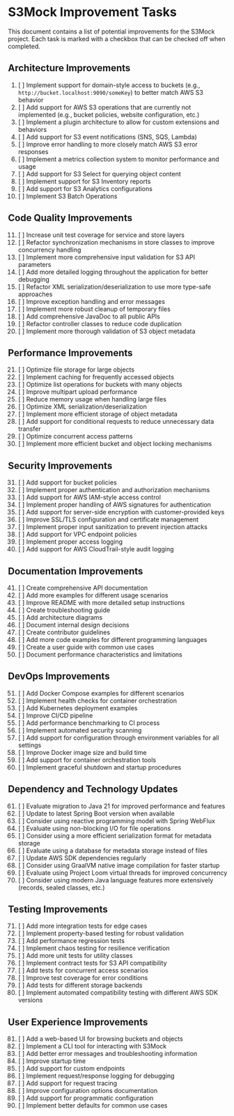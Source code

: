 # S3Mock Improvement Tasks

This document contains a list of potential improvements for the S3Mock project. Each task is marked with a checkbox that can be checked off when completed.

## Architecture Improvements

1. [ ] Implement support for domain-style access to buckets (e.g., `http://bucket.localhost:9090/someKey`) to better match AWS S3 behavior
2. [ ] Add support for AWS S3 operations that are currently not implemented (e.g., bucket policies, website configuration, etc.)
3. [ ] Implement a plugin architecture to allow for custom extensions and behaviors
4. [ ] Add support for S3 event notifications (SNS, SQS, Lambda)
5. [ ] Improve error handling to more closely match AWS S3 error responses
6. [ ] Implement a metrics collection system to monitor performance and usage
7. [ ] Add support for S3 Select for querying object content
8. [ ] Implement support for S3 Inventory reports
9. [ ] Add support for S3 Analytics configurations
10. [ ] Implement S3 Batch Operations

## Code Quality Improvements

11. [ ] Increase unit test coverage for service and store layers
12. [ ] Refactor synchronization mechanisms in store classes to improve concurrency handling
13. [ ] Implement more comprehensive input validation for S3 API parameters
14. [ ] Add more detailed logging throughout the application for better debugging
15. [ ] Refactor XML serialization/deserialization to use more type-safe approaches
16. [ ] Improve exception handling and error messages
17. [ ] Implement more robust cleanup of temporary files
18. [ ] Add comprehensive JavaDoc to all public APIs
19. [ ] Refactor controller classes to reduce code duplication
20. [ ] Implement more thorough validation of S3 object metadata

## Performance Improvements

21. [ ] Optimize file storage for large objects
22. [ ] Implement caching for frequently accessed objects
23. [ ] Optimize list operations for buckets with many objects
24. [ ] Improve multipart upload performance
25. [ ] Reduce memory usage when handling large files
26. [ ] Optimize XML serialization/deserialization
27. [ ] Implement more efficient storage of object metadata
28. [ ] Add support for conditional requests to reduce unnecessary data transfer
29. [ ] Optimize concurrent access patterns
30. [ ] Implement more efficient bucket and object locking mechanisms

## Security Improvements

31. [ ] Add support for bucket policies
32. [ ] Implement proper authentication and authorization mechanisms
33. [ ] Add support for AWS IAM-style access control
34. [ ] Implement proper handling of AWS signatures for authentication
35. [ ] Add support for server-side encryption with customer-provided keys
36. [ ] Improve SSL/TLS configuration and certificate management
37. [ ] Implement proper input sanitization to prevent injection attacks
38. [ ] Add support for VPC endpoint policies
39. [ ] Implement proper access logging
40. [ ] Add support for AWS CloudTrail-style audit logging

## Documentation Improvements

41. [ ] Create comprehensive API documentation
42. [ ] Add more examples for different usage scenarios
43. [ ] Improve README with more detailed setup instructions
44. [ ] Create troubleshooting guide
45. [ ] Add architecture diagrams
46. [ ] Document internal design decisions
47. [ ] Create contributor guidelines
48. [ ] Add more code examples for different programming languages
49. [ ] Create a user guide with common use cases
50. [ ] Document performance characteristics and limitations

## DevOps Improvements

51. [ ] Add Docker Compose examples for different scenarios
52. [ ] Implement health checks for container orchestration
53. [ ] Add Kubernetes deployment examples
54. [ ] Improve CI/CD pipeline
55. [ ] Add performance benchmarking to CI process
56. [ ] Implement automated security scanning
57. [ ] Add support for configuration through environment variables for all settings
58. [ ] Improve Docker image size and build time
59. [ ] Add support for container orchestration tools
60. [ ] Implement graceful shutdown and startup procedures

## Dependency and Technology Updates

61. [ ] Evaluate migration to Java 21 for improved performance and features
62. [ ] Update to latest Spring Boot version when available
63. [ ] Consider using reactive programming model with Spring WebFlux
64. [ ] Evaluate using non-blocking I/O for file operations
65. [ ] Consider using a more efficient serialization format for metadata storage
66. [ ] Evaluate using a database for metadata storage instead of files
67. [ ] Update AWS SDK dependencies regularly
68. [ ] Consider using GraalVM native image compilation for faster startup
69. [ ] Evaluate using Project Loom virtual threads for improved concurrency
70. [ ] Consider using modern Java language features more extensively (records, sealed classes, etc.)

## Testing Improvements

71. [ ] Add more integration tests for edge cases
72. [ ] Implement property-based testing for robust validation
73. [ ] Add performance regression tests
74. [ ] Implement chaos testing for resilience verification
75. [ ] Add more unit tests for utility classes
76. [ ] Implement contract tests for S3 API compatibility
77. [ ] Add tests for concurrent access scenarios
78. [ ] Improve test coverage for error conditions
79. [ ] Add tests for different storage backends
80. [ ] Implement automated compatibility testing with different AWS SDK versions

## User Experience Improvements

81. [ ] Add a web-based UI for browsing buckets and objects
82. [ ] Implement a CLI tool for interacting with S3Mock
83. [ ] Add better error messages and troubleshooting information
84. [ ] Improve startup time
85. [ ] Add support for custom endpoints
86. [ ] Implement request/response logging for debugging
87. [ ] Add support for request tracing
88. [ ] Improve configuration options documentation
89. [ ] Add support for programmatic configuration
90. [ ] Implement better defaults for common use cases
